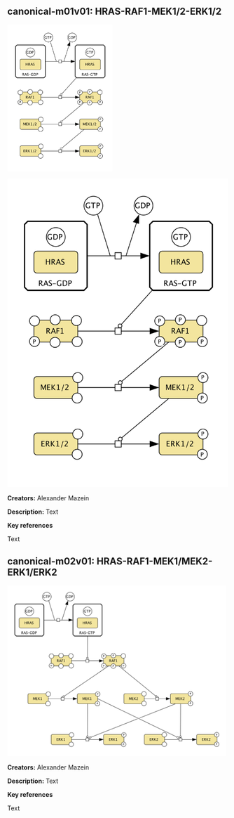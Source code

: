 ## canonical-m01v01: HRAS-RAF1-MEK1/2-ERK1/2

<img src="canonical-m01-v01.png" width="240"/>  

![](canonical-m01-v01.png)

**Creators:** Alexander Mazein

**Description:** Text  

**Key references**  

Text

## canonical-m02v01: HRAS-RAF1-MEK1/MEK2-ERK1/ERK2

<img src="canonical-m02-v01.png" width="500"/>

**Creators:** Alexander Mazein

**Description:** Text  

**Key references**  

Text

